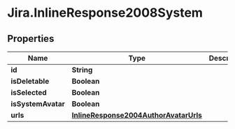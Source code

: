 # Jira.InlineResponse2008System

## Properties

Name | Type | Description | Notes
------------ | ------------- | ------------- | -------------
**id** | **String** |  | 
**isDeletable** | **Boolean** |  | 
**isSelected** | **Boolean** |  | 
**isSystemAvatar** | **Boolean** |  | 
**urls** | [**InlineResponse2004AuthorAvatarUrls**](InlineResponse2004AuthorAvatarUrls.md) |  | [optional] 


